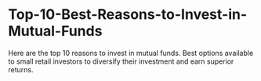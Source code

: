 Top-10-Best-Reasons-to-Invest-in-Mutual-Funds
=============================================

Here are the top 10 reasons to invest in mutual funds. Best options available to small retail investors to diversify their investment and earn superior returns.

